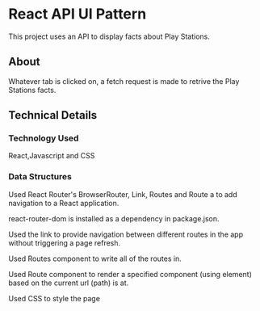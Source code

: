 # React API UI Pattern

This project uses an API to display facts about Play Stations.

## About

Whatever tab is clicked on, a fetch request is made to retrive the Play Stations facts.

## Technical Details

### Technology Used

React,Javascript and CSS

### Data Structures

Used React Router's BrowserRouter, Link, Routes and Route a to add navigation to a React application.

react-router-dom is installed as a dependency in package.json.

Used the link to provide navigation between different routes
in the app without triggering a page refresh.

Used Routes component to write all of the routes in.

Used Route component to render a specified component (using element) based on the current
url (path) is at.

Used CSS to style the page
